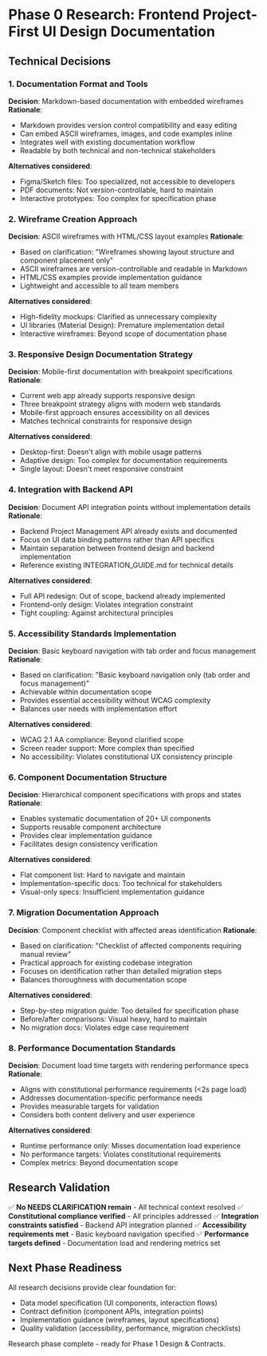# Phase 0 Research: Frontend Project-First UI Design Documentation

## Technical Decisions

### 1. Documentation Format and Tools

**Decision**: Markdown-based documentation with embedded wireframes
**Rationale**:
- Markdown provides version control compatibility and easy editing
- Can embed ASCII wireframes, images, and code examples inline
- Integrates well with existing documentation workflow
- Readable by both technical and non-technical stakeholders

**Alternatives considered**:
- Figma/Sketch files: Too specialized, not accessible to developers
- PDF documents: Not version-controllable, hard to maintain
- Interactive prototypes: Too complex for specification phase

### 2. Wireframe Creation Approach

**Decision**: ASCII wireframes with HTML/CSS layout examples
**Rationale**:
- Based on clarification: "Wireframes showing layout structure and component placement only"
- ASCII wireframes are version-controllable and readable in Markdown
- HTML/CSS examples provide implementation guidance
- Lightweight and accessible to all team members

**Alternatives considered**:
- High-fidelity mockups: Clarified as unnecessary complexity
- UI libraries (Material Design): Premature implementation detail
- Interactive wireframes: Beyond scope of documentation phase

### 3. Responsive Design Documentation Strategy

**Decision**: Mobile-first documentation with breakpoint specifications
**Rationale**:
- Current web app already supports responsive design
- Three breakpoint strategy aligns with modern web standards
- Mobile-first approach ensures accessibility on all devices
- Matches technical constraints for responsive design

**Alternatives considered**:
- Desktop-first: Doesn't align with mobile usage patterns
- Adaptive design: Too complex for documentation requirements
- Single layout: Doesn't meet responsive constraint

### 4. Integration with Backend API

**Decision**: Document API integration points without implementation details
**Rationale**:
- Backend Project Management API already exists and documented
- Focus on UI data binding patterns rather than API specifics
- Maintain separation between frontend design and backend implementation
- Reference existing INTEGRATION_GUIDE.md for technical details

**Alternatives considered**:
- Full API redesign: Out of scope, backend already implemented
- Frontend-only design: Violates integration constraint
- Tight coupling: Against architectural principles

### 5. Accessibility Standards Implementation

**Decision**: Basic keyboard navigation with tab order and focus management
**Rationale**:
- Based on clarification: "Basic keyboard navigation only (tab order and focus management)"
- Achievable within documentation scope
- Provides essential accessibility without WCAG complexity
- Balances user needs with implementation effort

**Alternatives considered**:
- WCAG 2.1 AA compliance: Beyond clarified scope
- Screen reader support: More complex than specified
- No accessibility: Violates constitutional UX consistency principle

### 6. Component Documentation Structure

**Decision**: Hierarchical component specifications with props and states
**Rationale**:
- Enables systematic documentation of 20+ UI components
- Supports reusable component architecture
- Provides clear implementation guidance
- Facilitates design consistency verification

**Alternatives considered**:
- Flat component list: Hard to navigate and maintain
- Implementation-specific docs: Too technical for stakeholders
- Visual-only specs: Insufficient implementation guidance

### 7. Migration Documentation Approach

**Decision**: Component checklist with affected areas identification
**Rationale**:
- Based on clarification: "Checklist of affected components requiring manual review"
- Practical approach for existing codebase integration
- Focuses on identification rather than detailed migration steps
- Balances thoroughness with documentation scope

**Alternatives considered**:
- Step-by-step migration guide: Too detailed for specification phase
- Before/after comparisons: Visual heavy, hard to maintain
- No migration docs: Violates edge case requirement

### 8. Performance Documentation Standards

**Decision**: Document load time targets with rendering performance specs
**Rationale**:
- Aligns with constitutional performance requirements (<2s page load)
- Addresses documentation-specific performance needs
- Provides measurable targets for validation
- Considers both content delivery and user experience

**Alternatives considered**:
- Runtime performance only: Misses documentation load experience
- No performance targets: Violates constitutional requirements
- Complex metrics: Beyond documentation scope

## Research Validation

✅ **No NEEDS CLARIFICATION remain** - All technical context resolved
✅ **Constitutional compliance verified** - All principles addressed
✅ **Integration constraints satisfied** - Backend API integration planned
✅ **Accessibility requirements met** - Basic keyboard navigation specified
✅ **Performance targets defined** - Documentation load and rendering metrics set

## Next Phase Readiness

All research decisions provide clear foundation for:
- Data model specification (UI components, interaction flows)
- Contract definition (component APIs, integration points)
- Implementation guidance (wireframes, layout specifications)
- Quality validation (accessibility, performance, migration checklists)

Research phase complete - ready for Phase 1 Design & Contracts.